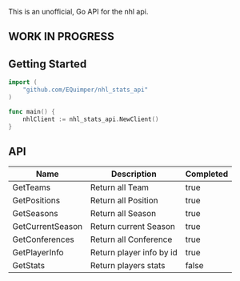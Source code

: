 This is an unofficial, Go API for the nhl api.

## WORK IN PROGRESS

## Getting Started

```go
import (
    "github.com/EQuimper/nhl_stats_api"
)

func main() {
    nhlClient := nhl_stats_api.NewClient()
}

```

## API

| Name | Description | Completed
| --- | --- | --- |
| GetTeams | Return all Team | true
| GetPositions | Return all Position | true
| GetSeasons | Return all Season | true
| GetCurrentSeason | Return current Season | true
| GetConferences | Return all Conference | true
| GetPlayerInfo | Return player info by id | true
| GetStats | Return players stats | false